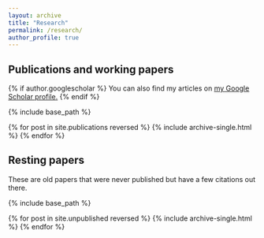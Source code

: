 ```yaml
---
layout: archive
title: "Research"
permalink: /research/
author_profile: true
---
```


## Publications and working papers

{% if author.googlescholar %}
  You can also find my articles on <u><a href="{{author.googlescholar}}">my Google Scholar profile</a>.</u>
{% endif %}

{% include base_path %}

{% for post in site.publications reversed %}
  {% include archive-single.html %}
{% endfor %}

## Resting papers

These are old papers that were never published but have a few
citations out there.

{% include base_path %}

{% for post in site.unpublished reversed %}
  {% include archive-single.html %}
{% endfor %}
